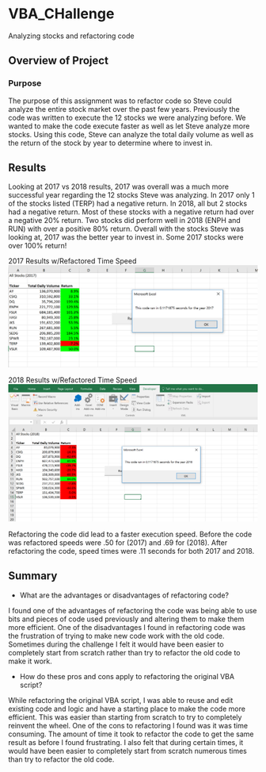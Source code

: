 # VBA_CHallenge
Analyzing stocks and refactoring code

## Overview of Project

### Purpose
The purpose of this assignment was to refactor code so Steve could analyze the entire stock market over the past few years. Previously the code was written to execute the 12 stocks we were analyzing before. We wanted to make the code execute faster as well as let Steve analyze more stocks. Using this code, Steve can analyze  the total daily volume as well as the return of the stock by year to determine where to invest in.
## Results
Looking at 2017 vs 2018 results, 2017 was overall was a much more successful year regarding the 12 stocks Steve was analyzing. In 2017 only 1 of the stocks listed (TERP) had a negative return.   In 2018, all but 2 stocks had a negative return. Most of these stocks with a negative return had over a negative 20% return. Two stocks did perform well in 2018 (ENPH and RUN) with over a positive 80% return. Overall with the stocks Steve was looking at, 2017 was the better year to invest in. Some 2017 stocks were over 100% return! 

2017 Results w/Refactored Time Speed
![](resources/VBA_Challenge_2017.png)


2018 Results w/Refactored Time Speed 
![](resources/VBA_Challenge_2018.png)

Refactoring the code did lead to a faster execution speed. Before the code was refactored speeds were .50 for (2017) and .69 for (2018). After refactoring the code, speed times were .11 seconds for both 2017 and 2018.  
 
## Summary
- What are the advantages or disadvantages of refactoring code?

 I found one of the advantages of refactoring the code was being able to use bits and pieces of code used previously and altering them to make them more efficient.  One of the disadvantages I found in refactoring code was the frustration of trying to make new code work with the old code. Sometimes during the challenge I felt it would have been easier to completely start from scratch rather than try to refactor the old code to make it work.
 
- How do these pros and cons apply to refactoring the original VBA script?

 While refactoring the original VBA script, I was able to reuse and edit existing code and logic and have a starting place to make the code more efficient. This was easier than starting from scratch to try to completely reinvent the wheel. One of the cons to refactoring I found was it was time consuming. The amount of time it took to refactor the code to get the same result as before I found frustrating. I also felt that during certain times, it would have been easier to completely start from scratch numerous times than try to refactor the old code. 

